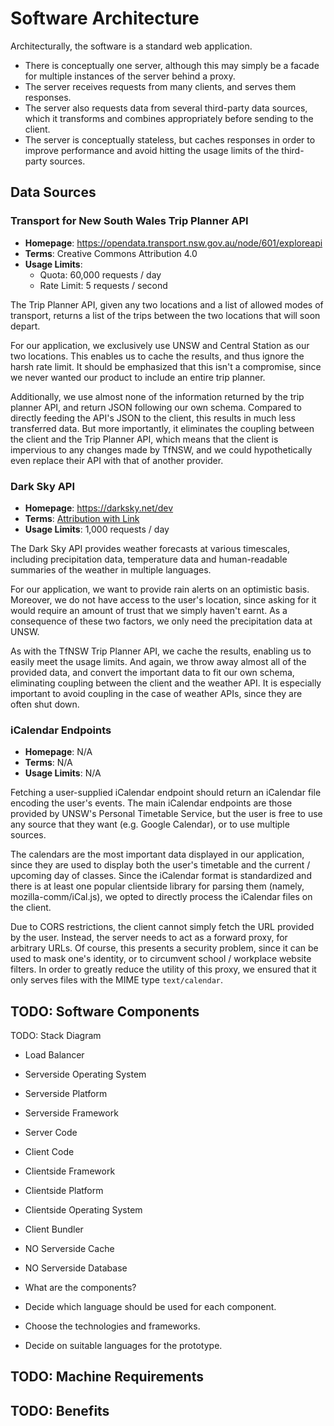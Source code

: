 # Software Architecture

Architecturally, the software is a standard web application.

- There is conceptually one server, although this may simply be a facade for
  multiple instances of the server behind a proxy.
- The server receives requests from many clients, and serves them responses.
- The server also requests data from several third-party data sources, which it
  transforms and combines appropriately before sending to the client.
- The server is conceptually stateless, but caches responses in order to improve
  performance and avoid hitting the usage limits of the third-party sources.

## Data Sources

### Transport for New South Wales Trip Planner API

- **Homepage**: https://opendata.transport.nsw.gov.au/node/601/exploreapi
- **Terms**: Creative Commons Attribution 4.0
- **Usage Limits**:
    - Quota: 60,000 requests / day
    - Rate Limit: 5 requests / second

The Trip Planner API, given any two locations and a list of allowed modes of
transport, returns a list of the trips between the two locations that will soon
depart.

For our application, we exclusively use UNSW and Central Station as our two
locations. This enables us to cache the results, and thus ignore the harsh rate
limit. It should be emphasized that this isn't a compromise, since we never
wanted our product to include an entire trip planner.

Additionally, we use almost none of the information returned by the trip planner
API, and return JSON following our own schema. Compared to directly feeding the
API's JSON to the client, this results in much less transferred data. But more
importantly, it eliminates the coupling between the client and the Trip Planner
API, which means that the client is impervious to any changes made by TfNSW, and
we could hypothetically even replace their API with that of another provider.

### Dark Sky API

- **Homepage**: https://darksky.net/dev
- **Terms**: [Attribution with Link](https://darksky.net/dev/docs/terms)
- **Usage Limits**: 1,000 requests / day

The Dark Sky API provides weather forecasts at various timescales, including
precipitation data, temperature data and human-readable summaries of the weather
in multiple languages.

For our application, we want to provide rain alerts on an optimistic basis.
Moreover, we do not have access to the user's location, since asking for it
would require an amount of trust that we simply haven't earnt. As a consequence
of these two factors, we only need the precipitation data at UNSW.

As with the TfNSW Trip Planner API, we cache the results, enabling us to easily
meet the usage limits. And again, we throw away almost all of the provided data,
and convert the important data to fit our own schema, eliminating coupling
between the client and the weather API. It is especially important to avoid
coupling in the case of weather APIs, since they are often shut down.

### iCalendar Endpoints

- **Homepage**: N/A
- **Terms**: N/A
- **Usage Limits**: N/A

Fetching a user-supplied iCalendar endpoint should return an iCalendar file
encoding the user's events. The main iCalendar endpoints are those provided by
UNSW's Personal Timetable Service, but the user is free to use any source that
they want (e.g. Google Calendar), or to use multiple sources.

The calendars are the most important data displayed in our application, since
they are used to display both the user's timetable and the current / upcoming
day of classes. Since the iCalendar format is standardized and there is at least
one popular clientside library for parsing them (namely, mozilla-comm/iCal.js),
we opted to directly process the iCalendar files on the client.

Due to CORS restrictions, the client cannot simply fetch the URL provided by the
user. Instead, the server needs to act as a forward proxy, for arbitrary URLs.
Of course, this presents a security problem, since it can be used to mask one's
identity, or to circumvent school / workplace website filters. In order to
greatly reduce the utility of this proxy, we ensured that it only serves files
with the MIME type `text/calendar`.

## TODO: Software Components

TODO: Stack Diagram

- Load Balancer
- Serverside Operating System
- Serverside Platform
- Serverside Framework
- Server Code

- Client Code
- Clientside Framework
- Clientside Platform
- Clientside Operating System

- Client Bundler
- NO Serverside Cache
- NO Serverside Database

- What are the components?
- Decide which language should be used for each component.
- Choose the technologies and frameworks.
- Decide on suitable languages for the prototype.

## TODO: Machine Requirements
## TODO: Benefits
